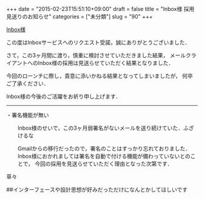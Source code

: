 +++
date = "2015-02-23T15:51:10+09:00"
draft = false
title = "Inbox様  採用見送りのお知らせ"
categories = ["未分類"]
slug = "90"
+++

<a href="http://www.google.com/inbox/">Inbox様</a>

この度はInboxサービスへのリクエスト受諾，誠にありがとうございました．

さて，この3ヶ月間に渡り，慎重に検討させていただきました結果，
メールクライアントへのInbox様の採用は見送らせていただく結果となりました．

今回のローンチに際し，貴意に添いかねる結果となってしまいましたが，
何卒ご了承ください．

Inbox様の今後のご活躍をお祈り申し上げます．

<hr />

・署名機能が無い
<p style="padding-left: 30px;">Inbox様のせいで，この3ヶ月弱署名がないメールを送り続けていた．ふざけるな</p>
<p style="padding-left: 30px;">Gmailからの移行だったので，署名のことはすっかり忘れておりました．
Inbox様におかれましては署名を自動で付ける機能が備わっていないとのことで，
今回の採用を見送らせていただく理由となった次第です．</p>
草々

##インターフェースや設計思想が好みだっただけになんとかしてほしいです
